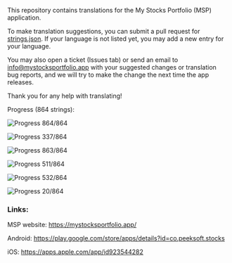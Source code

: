 This repository contains translations for the My Stocks Portfolio (MSP) application.

To make translation suggestions, you can submit a pull request for [strings.json](https://github.com/mystocksportfolio/translations/blob/main/strings.json). If your language is not listed yet, you may add a new entry for your language.

You may also open a ticket (Issues tab) or send an email to info@mystocksportfolio.app with your suggested changes or translation bug reports, and we will try to make the change the next time the app releases.

Thank you for any help with translating!

Progress (864 strings):

![Progress](https://progress-bar.dev/100?title=en&width=120) 864/864

![Progress](https://progress-bar.dev/39?title=de&width=120) 337/864

![Progress](https://progress-bar.dev/100?title=tr&width=120) 863/864

![Progress](https://progress-bar.dev/59?title=zh-Hant-TW&width=120) 511/864

![Progress](https://progress-bar.dev/62?title=fr&width=120) 532/864

![Progress](https://progress-bar.dev/2?title=zh&width=120) 20/864

### Links:

MSP website: https://mystocksportfolio.app/

Android: https://play.google.com/store/apps/details?id=co.peeksoft.stocks

iOS: https://apps.apple.com/app/id923544282
